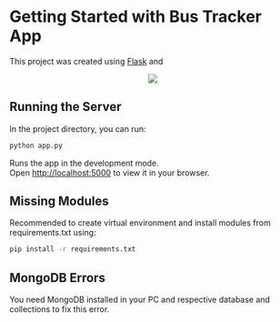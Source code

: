 # Getting Started with Bus Tracker App

This project was created using [Flask](https://flask.palletsprojects.com/en/2.2.x/) and
 <p align="center">
  <a href="#">
    <img src="https://skillicons.dev/icons?i=figma,html,css,js,flask,mongodb,git,vscode,github" />
  </a>
</p>

## Running the Server

In the project directory, you can run:

```bash
python app.py
```

Runs the app in the development mode.\
Open <http://localhost:5000> to view it in your browser.

## Missing Modules

Recommended to create virtual environment and install modules from requirements.txt using:

```bash
pip install -r requirements.txt
```

## MongoDB Errors

You need MongoDB installed in your PC and respective database and collections to fix this error.
